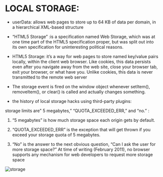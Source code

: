 # LOCAL STORAGE:

* userData: allows web pages to store up to 64 KB of data per domain, in a hierarchical XML-based structure


*  “HTML5 Storage” :is a specification named Web Storage, which was at one time part of the HTML5 specification proper, but was split out into its own specification for uninteresting political reasons. 


* HTML5 Storage: it’s a way for web pages to store named key/value pairs locally, within the client web browser. Like cookies, this data persists even after you navigate away from the web site, close your browser tab, exit your browser, or what have you. Unlike cookies, this data is never transmitted to the remote web server


* The storage event is fired on the window object whenever setItem(), removeItem(), or clear() is called and actually changes something.

* the history of local storage hacks using third-party plugins:

storage limits are" 5 megabytes,” “QUOTA_EXCEEDED_ERR,” and “no.”  :


1. “5 megabytes” is how much storage space each origin gets by default. 

1. “QUOTA_EXCEEDED_ERR” is the exception that will get thrown if you exceed your storage quota of 5 megabytes. 

1.  “No”  is the answer to the next obvious question, “Can I ask the user for more storage space?” At time of writing (February 2011), no browser supports any mechanism for web developers to request more storage space

![storage](https://techglimpse.com/wp-content/uploads/2013/05/Pass-LocalStorage-data-to-PHP-using-jQuery.jpeg)
